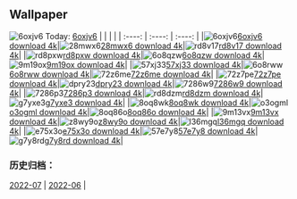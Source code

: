 ## Wallpaper
![6oxjv6](https://w.wallhaven.cc/full/6o/wallhaven-6oxjv6.jpg) Today: [6oxjv6](https://th.wallhaven.cc/small/6o/6oxjv6.jpg)
|      |      |      |
| :----: | :----: | :----: |
|![6oxjv6](https://th.wallhaven.cc/small/6o/6oxjv6.jpg)[6oxjv6 download 4k](https://wallhaven.cc/w/6oxjv6)|![28mwx6](https://th.wallhaven.cc/small/28/28mwx6.jpg)[28mwx6 download 4k](https://wallhaven.cc/w/28mwx6)|![rd8v17](https://th.wallhaven.cc/small/rd/rd8v17.jpg)[rd8v17 download 4k](https://wallhaven.cc/w/rd8v17)|
|![rd8pxw](https://th.wallhaven.cc/small/rd/rd8pxw.jpg)[rd8pxw download 4k](https://wallhaven.cc/w/rd8pxw)|![6o8qzw](https://th.wallhaven.cc/small/6o/6o8qzw.jpg)[6o8qzw download 4k](https://wallhaven.cc/w/6o8qzw)|![9m19ox](https://th.wallhaven.cc/small/9m/9m19ox.jpg)[9m19ox download 4k](https://wallhaven.cc/w/9m19ox)|
|![57xj33](https://th.wallhaven.cc/small/57/57xj33.jpg)[57xj33 download 4k](https://wallhaven.cc/w/57xj33)|![6o8rww](https://th.wallhaven.cc/small/6o/6o8rww.jpg)[6o8rww download 4k](https://wallhaven.cc/w/6o8rww)|![72z6me](https://th.wallhaven.cc/small/72/72z6me.jpg)[72z6me download 4k](https://wallhaven.cc/w/72z6me)|
|![72z7pe](https://th.wallhaven.cc/small/72/72z7pe.jpg)[72z7pe download 4k](https://wallhaven.cc/w/72z7pe)|![dpry23](https://th.wallhaven.cc/small/dp/dpry23.jpg)[dpry23 download 4k](https://wallhaven.cc/w/dpry23)|![7286w9](https://th.wallhaven.cc/small/72/7286w9.jpg)[7286w9 download 4k](https://wallhaven.cc/w/7286w9)|
|![7286p3](https://th.wallhaven.cc/small/72/7286p3.jpg)[7286p3 download 4k](https://wallhaven.cc/w/7286p3)|![rd8dzm](https://th.wallhaven.cc/small/rd/rd8dzm.jpg)[rd8dzm download 4k](https://wallhaven.cc/w/rd8dzm)|![g7yxe3](https://th.wallhaven.cc/small/g7/g7yxe3.jpg)[g7yxe3 download 4k](https://wallhaven.cc/w/g7yxe3)|
|![8oq8wk](https://th.wallhaven.cc/small/8o/8oq8wk.jpg)[8oq8wk download 4k](https://wallhaven.cc/w/8oq8wk)|![o3ogml](https://th.wallhaven.cc/small/o3/o3ogml.jpg)[o3ogml download 4k](https://wallhaven.cc/w/o3ogml)|![8oq86o](https://th.wallhaven.cc/small/8o/8oq86o.jpg)[8oq86o download 4k](https://wallhaven.cc/w/8oq86o)|
|![9m13vx](https://th.wallhaven.cc/small/9m/9m13vx.jpg)[9m13vx download 4k](https://wallhaven.cc/w/9m13vx)|![z8wy9o](https://th.wallhaven.cc/small/z8/z8wy9o.jpg)[z8wy9o download 4k](https://wallhaven.cc/w/z8wy9o)|![l36mgq](https://th.wallhaven.cc/small/l3/l36mgq.jpg)[l36mgq download 4k](https://wallhaven.cc/w/l36mgq)|
|![e75x3o](https://th.wallhaven.cc/small/e7/e75x3o.jpg)[e75x3o download 4k](https://wallhaven.cc/w/e75x3o)|![57e7y8](https://th.wallhaven.cc/small/57/57e7y8.jpg)[57e7y8 download 4k](https://wallhaven.cc/w/57e7y8)|![g7y8rd](https://th.wallhaven.cc/small/g7/g7y8rd.jpg)[g7y8rd download 4k](https://wallhaven.cc/w/g7y8rd)|

### 历史归档：
[2022-07](https://github.com/april-projects/april-wallpaper/tree/main/picture/2022-07/) | [2022-06](https://github.com/april-projects/april-wallpaper/tree/main/picture/2022-06/) | 
